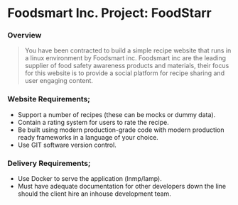 # Foodsmart Inc. Project: FoodStarr
### Overview
> You have been contracted to build a simple recipe website that runs in a linux environment by 
> Foodsmart inc. Foodsmart inc are the leading supplier of food safety awareness products and
> materials, their focus for this website is to provide a social platform for recipe sharing and
> user engaging content.

### Website Requirements;
- Support a number of recipes (these can be mocks or dummy data).
- Contain a rating system for users to rate the recipe.
- Be built using modern production-grade code with modern production ready frameworks in a language of your choice.
- Use GIT software version control.

### Delivery Requirements;
- Use Docker to serve the application (lnmp/lamp).
- Must have adequate documentation for other developers down the line should the client hire
  an inhouse development team.